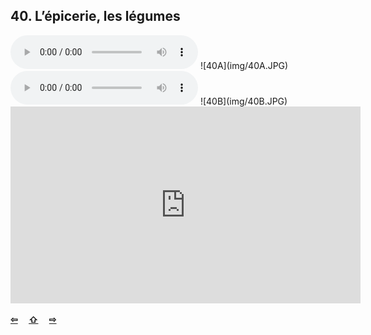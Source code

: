## 40. L’épicerie, les légumes

  <audio controls>
    <source src="sound/40A.ogg"></source>
  </audio>
![40A](img/40A.JPG)

  <audio controls>
    <source src="sound/40B.ogg"></source>
  </audio>
![40B](img/40B.JPG)

<iframe width="560" height="315" src="https://www.youtube.com/embed/BR8b8UFnJGA" frameborder="0" allow="accelerometer; autoplay; encrypted-media; gyroscope; picture-in-picture" allowfullscreen></iframe>

<p style='font-weight:bolder'>
  <a href='39.html' title='Önceki sayfa'>⇦</a>&emsp;
  <a href='..' title='Ana sayfa'>⇧</a>&emsp;
  <a href='41.html' title='Sonraki sayfa'>⇨</a>
</p>